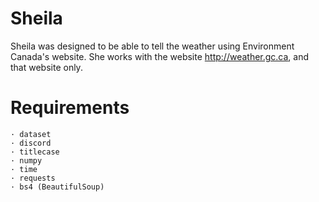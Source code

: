 # Sheila

Sheila was designed to be able to tell the weather using Environment Canada's website. She works with the website http://weather.gc.ca, and that website only.

# Requirements

 	· dataset
 	· discord
 	· titlecase
 	· numpy
 	· time
 	· requests
 	· bs4 (BeautifulSoup)
